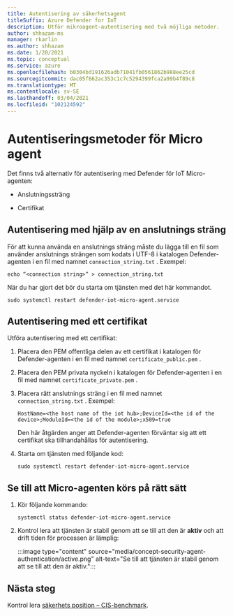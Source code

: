 ```yaml
---
title: Autentisering av säkerhetsagent
titleSuffix: Azure Defender for IoT
description: Utför mikroagent-autentisering med två möjliga metoder.
author: shhazam-ms
manager: rkarlin
ms.author: shhazam
ms.date: 1/20/2021
ms.topic: conceptual
ms.service: azure
ms.openlocfilehash: b0304bd191626adb71041fb0561862b988ee25cd
ms.sourcegitcommit: dac05f662ac353c1c7c5294399fca2a99b4f89c8
ms.translationtype: MT
ms.contentlocale: sv-SE
ms.lasthandoff: 03/04/2021
ms.locfileid: "102124592"
---
```

# <a name="micro-agent-authentication-methods"></a>Autentiseringsmetoder för Micro agent 

Det finns två alternativ för autentisering med Defender för IoT Micro-agenten: 

- Anslutningssträng 

- Certifikat 

## <a name="authentication-using-a-connection-string"></a>Autentisering med hjälp av en anslutnings sträng 

För att kunna använda en anslutnings sträng måste du lägga till en fil som använder anslutnings strängen som kodats i UTF-8 i katalogen Defender-agenten i en fil med namnet `connection_string.txt` . Exempel:

```azurecli
echo “<connection string>” > connection_string.txt 
```

När du har gjort det bör du starta om tjänsten med det här kommandot.

```azurecli
sudo systemctl restart defender-iot-micro-agent.service
``` 

## <a name="authentication-using-a-certificate"></a>Autentisering med ett certifikat 


Utföra autentisering med ett certifikat: 

1. Placera den PEM offentliga delen av ett certifikat i katalogen för Defender-agenten i en fil med namnet `certificate_public.pem` .
1. Placera den PEM privata nyckeln i katalogen för Defender-agenten i en fil med namnet `certificate_private.pem` .
1. Placera rätt anslutnings sträng i en fil med namnet `connection_string.txt` . Exempel:

    ```azurecli
    HostName=<the host name of the iot hub>;DeviceId=<the id of the device>;ModuleId=<the id of the module>;x509=true 
    ```

    Den här åtgärden anger att Defender-agenten förväntar sig att ett certifikat ska tillhandahållas för autentisering. 

1. Starta om tjänsten med följande kod: 

    ```azurecli
    sudo systemctl restart defender-iot-micro-agent.service 
    ```

## <a name="ensure-the-micro-agent-is-running-correctly"></a>Se till att Micro-agenten körs på rätt sätt 

1. Kör följande kommando: 
    ```azurecli
    systemctl status defender-iot-micro-agent.service 
    ```
1. Kontrol lera att tjänsten är stabil genom att se till att den är **aktiv** och att drift tiden för processen är lämplig: 

    :::image type="content" source="media/concept-security-agent-authentication/active.png" alt-text="Se till att tjänsten är stabil genom att se till att den är aktiv.":::

## <a name="next-steps"></a>Nästa steg

Kontrol lera [säkerhets position – CIS-benchmark](concept-security-posture.md).
